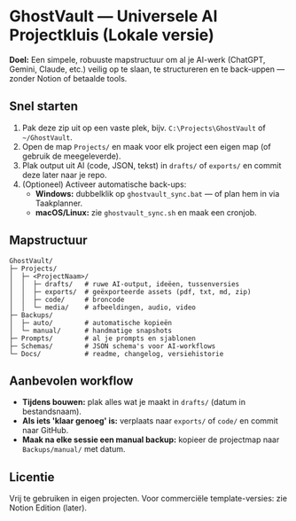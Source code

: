 # GhostVault — Universele AI Projectkluis (Lokale versie)

**Doel:** Een simpele, robuuste mapstructuur om al je AI-werk (ChatGPT, Gemini, Claude, etc.) veilig op te slaan, te structureren en te back-uppen — zonder Notion of betaalde tools.

## Snel starten
1. Pak deze zip uit op een vaste plek, bijv. `C:\Projects\GhostVault` of `~/GhostVault`.
2. Open de map `Projects/` en maak voor elk project een eigen map (of gebruik de meegeleverde).
3. Plak output uit AI (code, JSON, tekst) in `drafts/` of `exports/` en commit deze later naar je repo.
4. (Optioneel) Activeer automatische back-ups:
   - **Windows:** dubbelklik op `ghostvault_sync.bat` — of plan hem in via Taakplanner.
   - **macOS/Linux:** zie `ghostvault_sync.sh` en maak een cronjob.

## Mapstructuur
```
GhostVault/
├─ Projects/
│  ├─ <ProjectNaam>/
│  │  ├─ drafts/   # ruwe AI-output, ideëen, tussenversies
│  │  ├─ exports/  # geëxporteerde assets (pdf, txt, md, zip)
│  │  ├─ code/     # broncode
│  │  └─ media/    # afbeeldingen, audio, video
├─ Backups/
│  ├─ auto/        # automatische kopieën
│  └─ manual/      # handmatige snapshots
├─ Prompts/        # al je prompts en sjablonen
├─ Schemas/        # JSON schema's voor AI-workflows
└─ Docs/           # readme, changelog, versiehistorie
```

## Aanbevolen workflow
- **Tijdens bouwen:** plak alles wat je maakt in `drafts/` (datum in bestandsnaam).
- **Als iets 'klaar genoeg' is:** verplaats naar `exports/` of `code/` en commit naar GitHub.
- **Maak na elke sessie een manual backup:** kopieer de projectmap naar `Backups/manual/` met datum.

## Licentie
Vrij te gebruiken in eigen projecten. Voor commerciële template-versies: zie Notion Edition (later).
